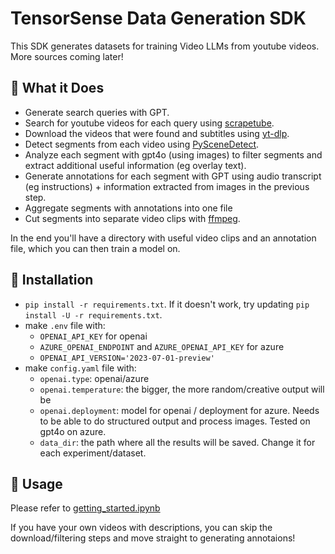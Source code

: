 # TensorSense Data Generation SDK

This SDK generates datasets for training Video LLMs from youtube videos. More sources coming later!

## 🐠 What it Does
- Generate search queries with GPT.
- Search for youtube videos for each query using [scrapetube](https://github.com/dermasmid/scrapetube).
- Download the videos that were found and subtitles using [yt-dlp](https://github.com/yt-dlp/yt-dlp).
- Detect segments from each video using [PySceneDetect](https://github.com/Breakthrough/PySceneDetect).
- Analyze each segment with gpt4o (using images) to filter segments and extract additional useful information (eg overlay text).
- Generate annotations for each segment with GPT using audio transcript (eg instructions) + information extracted from images in the previous step.
- Aggregate segments with annotations into one file
- Cut segments into separate video clips with [ffmpeg](https://ffmpeg.org/).

In the end you'll have a directory with useful video clips and an annotation file, which you can then train a model on.

## 🐬 Installation
- `pip install -r requirements.txt`. If it doesn't work, try updating `pip install -U -r requirements.txt`.
- make `.env` file with:
    - `OPENAI_API_KEY` for openai
    - `AZURE_OPENAI_ENDPOINT` and `AZURE_OPENAI_API_KEY` for azure
    - `OPENAI_API_VERSION='2023-07-01-preview'`
- make `config.yaml` file with:
    - `openai.type`: openai/azure
    - `openai.temperature`: the bigger, the more random/creative output will be
    - `openai.deployment`: model for openai / deployment for azure. Needs to be able to do structured output and process images. Tested on gpt4o on azure.
    - `data_dir`: the path where all the results will be saved. Change it for each experiment/dataset.

## 🐙 Usage

Please refer to [getting_started.ipynb](./getting_started.ipynb)

If you have your own videos with descriptions, you can skip the download/filtering steps and move straight to generating annotaions!